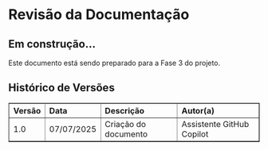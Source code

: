 # Revisão da Documentação

## Em construção...

Este documento está sendo preparado para a Fase 3 do projeto.

## Histórico de Versões
<table border="1" style="width:100%; border-collapse: collapse; text-align: left;">
  <thead>
    <tr>
      <th>Versão</th>
      <th>Data</th>
      <th>Descrição</th>
      <th>Autor(a)</th>
    </tr>
  </thead>
  <tbody>
    <tr>
      <td>1.0</td>
      <td>07/07/2025</td>
      <td>Criação do documento</td>
      <td>Assistente GitHub Copilot</td>
    </tr>
  </tbody>
</table>
